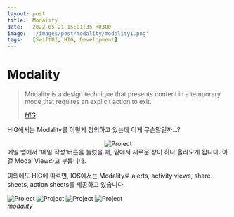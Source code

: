 ```yaml
---
layout: post
title:  Modality
date:   2022-05-21 15:01:35 +0300
image:  '/images/post/modality/modality1.png'
tags:   [SwiftUI, HIG, Development]
---
```

# Modality
> Modality is a design technique that presents content in a temporary mode that requires an explicit action to exit.
>
> <cite><a href="https://developer.apple.com/design/human-interface-guidelines/ios/app-architecture/modality/">HIG</a></cite>

HIG에서는 Modality를 이렇게 정의하고 있는데 이게 무슨말일까...?

<center><img src="/images/post/modality/modality2.PNG" alt="Project"></center>
메일 앱에서 '메일 작성'버튼을 눌렀을 때, 밑에서 새로운 창이 하나 올라오게 됩니다. 이걸 Modal View라고 부릅니다.

이외에도 HIG에 따르면, IOS에서는 Modality로 alerts, activity views, share sheets, action sheets를 제공하고 있습니다.
<div class="gallery-box">
  <div class="gallery4">
    <img src="/images/post/modality/modality_alerts.jpg" alt="Project">
	<img src="/images/post/modality/modality_activitySheets.jpg" alt="Project">
	<img src="/images/post/modality/modality_shareSheets.jpg" alt="Project">
	<img src="/images/post/modality/modality_actionSheets.jpg" alt="Project">
  </div>
  <em>modality</em>
</div>

